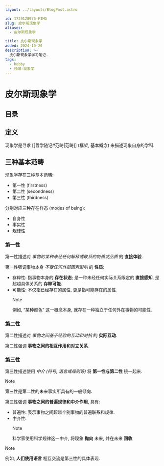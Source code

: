 ```yaml
---
layout: ../layouts/BlogPost.astro

id: 1729128976-FIMG
slug: 皮尔斯现象学
aliases:
  - 皮尔斯现象学

title: 皮尔斯现象学
added: 2024-10-20
description: >-
  皮尔斯现象学学习笔记.
tags:
  - hobby
  - 领域-现象学
---
```


# 皮尔斯现象学

## 目录

## 定义

现象学是寻求 [[哲学随记#范畴|范畴]] (框架, 基本概念) 来描述现象自身的学科.

## 三种基本范畴

现象学存在三种基本范畴:

- 第一性 (firstness)
- 第二性 (secondness)
- 第三性 (thirdness)

分别对应三种存在样态 (modes of being):

- 自身性
- 事实性
- 规律性

### 第一性

第一性描述对 _事物的某种未经任何解释或联系的特质或品质_ 的 **直接体验**.

第一性强调事物本身 _不受任何外部因素影响_ 的 **性质**:

- 存粹性: 指事物本身的 **存在状态**; 是一种未经任何实际关系限定的 **直接感知**, 是超越具体关系的 **存粹可能**.
- 可能性: 不仅指已经存在的属性, 更是指可能存在的属性.
  > [!NOTE]
  > 例如, “某种颜色” 这一概念本身, 就存在一种独立于任何外在事物的可能性.

### 第二性

第二性描述对 _事物之间基于经验的互动和对抗_ 的 **实际互动**.

第二性强调 **事物之间的相互作用和对立关系**.

### 第三性

第三性描述使用 _中介 (符号, 语言或规则等)_ 将 **第一性与第二性** 统一起来.

> [!NOTE]
> 第三性是第二性的未来事实所具有的一般倾向.

第三性强调 **事物之间的普遍规律和中介作用**, 具有:

- 普遍性: 表示事物之间超越个别事物的普遍联系和规律.
- 中介性:
  > [!NOTE]
  > 科学家使用科学规律这一中介, 将现象 **抛向** 未来, 并在未来 **回收**.

> [!NOTE]
> 例如, **人们使用语言** 相互交流是第三性的具体表现.
